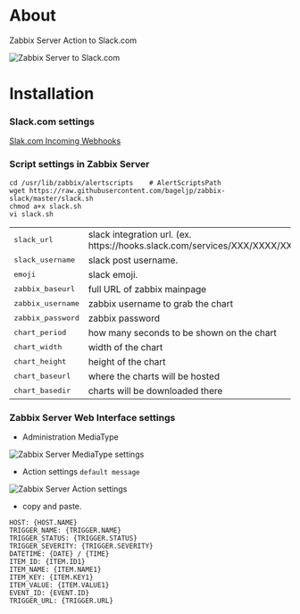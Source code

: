 
# About

Zabbix Server Action to Slack.com

![Zabbix Server to Slack.com](https://raw.githubusercontent.com/bageljp/zabbix-slack/master/img/zabbix_chart.png "Zabbix Server to Slack.com")

# Installation

### Slack.com settings

[Slak.com Incoming Webhooks](https://api.slack.com/incoming-webhooks)

### Script settings in Zabbix Server

```
cd /usr/lib/zabbix/alertscripts    # AlertScriptsPath
wget https://raw.githubusercontent.com/bageljp/zabbix-slack/master/slack.sh
chmod a+x slack.sh
vi slack.sh
```

<table>
  <tr>
    <td><tt>slack_url</tt></td>
	<td>slack integration url. (ex. https://hooks.slack.com/services/XXX/XXXX/XXXXX)</td>
  </tr>
  <tr>
    <td><tt>slack_username</tt></td>
    <td>slack post username.</td>
  </tr>
  <tr>
    <td><tt>emoji</tt></td>
    <td>slack emoji.</td>
  </tr>
  <tr>
    <td><tt>zabbix_baseurl</tt></td>
    <td>full URL of zabbix mainpage</td>
  </tr>
  <tr>
    <td><tt>zabbix_username</tt></td>
    <td>zabbix username to grab the chart</td>
  </tr>
  <tr>
    <td><tt>zabbix_password</tt></td>
    <td>zabbix password</td>
  </tr>
  <tr>
    <td><tt>chart_period</tt></td>
    <td>how many seconds to be shown on the chart</td>
  </tr>
  <tr>
    <td><tt>chart_width</tt></td>
    <td>width of the chart</td>
  </tr>
  <tr>
    <td><tt>chart_height</tt></td>
    <td>height of the chart</td>
  </tr>
  <tr>
    <td><tt>chart_baseurl</tt></td>
    <td>where the charts will be hosted</td>
  </tr>
  <tr>
    <td><tt>chart_basedir</tt></td>
    <td>charts will be downloaded there</td>
  </tr>
</table>

### Zabbix Server Web Interface settings

* Administration MediaType

![Zabbix Server MediaType settings](https://raw.githubusercontent.com/bageljp/zabbix-slack/master/img/zabbix_mediatype.png "Zabbix Server MediaType settings.")

* Action settings ``default message``

![Zabbix Server Action settings](https://raw.githubusercontent.com/bageljp/zabbix-slack/master/img/zabbix_action.png "Zabbix Server Action settings.")

* copy and paste.
```
HOST: {HOST.NAME}
TRIGGER_NAME: {TRIGGER.NAME}
TRIGGER_STATUS: {TRIGGER.STATUS}
TRIGGER_SEVERITY: {TRIGGER.SEVERITY}
DATETIME: {DATE} / {TIME}
ITEM_ID: {ITEM.ID1}
ITEM_NAME: {ITEM.NAME1}
ITEM_KEY: {ITEM.KEY1}
ITEM_VALUE: {ITEM.VALUE1}
EVENT_ID: {EVENT.ID}
TRIGGER_URL: {TRIGGER.URL}
```

